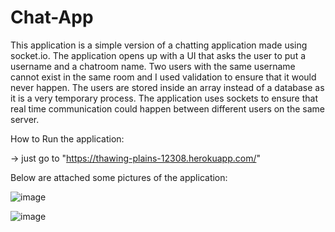 # Chat-App

This application is a simple version of a chatting application made using socket.io. The application opens up with a UI that asks the user to put a username and a chatroom name. Two users with the same username cannot exist in the same room and I used validation to ensure that it would never happen. The users are stored inside an array instead of a database as it is a very temporary process. The application uses sockets to ensure that real time communication could happen between different users on the same server. 

How to Run the application:

-> just go to "https://thawing-plains-12308.herokuapp.com/"

Below are attached some pictures of the application:

![image](https://user-images.githubusercontent.com/46281169/67625850-b10c0c00-f811-11e9-9c5a-3056e1617fda.png)

![image](https://user-images.githubusercontent.com/46281169/67625865-f0d2f380-f811-11e9-9330-f93ecabe2957.png)

